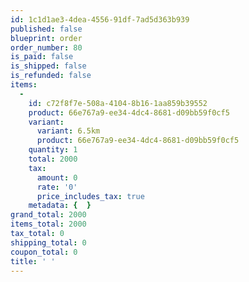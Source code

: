 ```yaml
---
id: 1c1d1ae3-4dea-4556-91df-7ad5d363b939
published: false
blueprint: order
order_number: 80
is_paid: false
is_shipped: false
is_refunded: false
items:
  -
    id: c72f8f7e-508a-4104-8b16-1aa859b39552
    product: 66e767a9-ee34-4dc4-8681-d09bb59f0cf5
    variant:
      variant: 6.5km
      product: 66e767a9-ee34-4dc4-8681-d09bb59f0cf5
    quantity: 1
    total: 2000
    tax:
      amount: 0
      rate: '0'
      price_includes_tax: true
    metadata: {  }
grand_total: 2000
items_total: 2000
tax_total: 0
shipping_total: 0
coupon_total: 0
title: ' '
---
```

